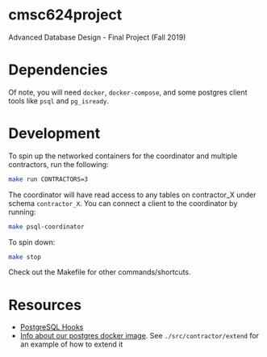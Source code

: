 # cmsc624project
Advanced Database Design - Final Project (Fall 2019)

# Dependencies
Of note, you will need `docker`, `docker-compose`, and some postgres client tools like `psql` and `pg_isready`.

# Development
To spin up the networked containers for the coordinator and multiple contractors, run the following:
```bash
make run CONTRACTORS=3
```
The coordinator will have read access to any tables on contractor_X under schema `contractor_X`. You can connect a client to the coordinator by running:
```bash
make psql-coordinator
```
To spin down:
```bash
make stop
```

Check out the Makefile for other commands/shortcuts.

# Resources
- [PostgreSQL Hooks](https://github.com/AmatanHead/psql-hooks/blob/master/Detailed.md)
- [Info about our postgres docker image](https://hub.docker.com/r/centos/postgresql-10-centos7). See `./src/contractor/extend` for an example of how to extend it